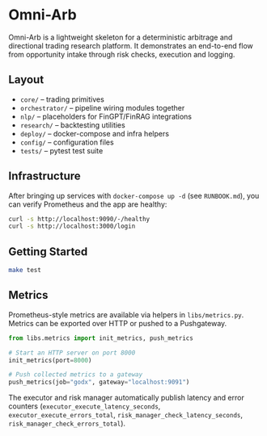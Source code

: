 # Omni-Arb

Omni-Arb is a lightweight skeleton for a deterministic arbitrage and directional
trading research platform. It demonstrates an end-to-end flow from opportunity
intake through risk checks, execution and logging.

## Layout

- `core/` – trading primitives
- `orchestrator/` – pipeline wiring modules together
- `nlp/` – placeholders for FinGPT/FinRAG integrations
- `research/` – backtesting utilities
- `deploy/` – docker-compose and infra helpers
- `config/` – configuration files
- `tests/` – pytest test suite
## Infrastructure

After bringing up services with `docker-compose up -d` (see `RUNBOOK.md`), you can verify Prometheus and the app are healthy:

```bash
curl -s http://localhost:9090/-/healthy
curl -s http://localhost:3000/login
```

## Getting Started

```bash
make test
```

## Metrics

Prometheus-style metrics are available via helpers in `libs/metrics.py`. Metrics
can be exported over HTTP or pushed to a Pushgateway.

```python
from libs.metrics import init_metrics, push_metrics

# Start an HTTP server on port 8000
init_metrics(port=8000)

# Push collected metrics to a gateway
push_metrics(job="godx", gateway="localhost:9091")
```

The executor and risk manager automatically publish latency and error counters
(`executor_execute_latency_seconds`, `executor_execute_errors_total`,
`risk_manager_check_latency_seconds`, `risk_manager_check_errors_total`).

